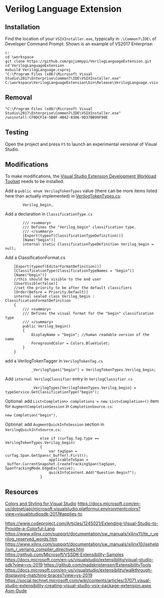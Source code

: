 ﻿# Verilog Language Extension

## Installation

Find the location of your `VSIXInstaller.exe`, typpically in `.\Common7\IDE\` of Developer Command Prompt. Shown is an example of VS2017 Enterprise:

```
c:
cd \workspace
git clone https://github.com/gojimmypi/VerilogLanguageExtension.git
cd VerilogLanguageExtension
msbuild VerilogLanguage.csproj
"C:\Program Files (x86)\Microsoft Visual Studio\2017\Enterprise\Common7\IDE\VSIXInstaller.exe"  C:\workspace\VerilogLanguageExtension\bin\Release\VerilogLanguage.vsix
```

## Removal

```
"C:\Program Files (x86)\Microsoft Visual Studio\2017\Enterprise\Common7\IDE\VSIXInstaller.exe" /uninstall:CF0DCF14-5B8F-4B42-8386-9D37BB99F98E
```

## Testing

Open the project and press `F5` to launch an experimental versional of Visual Studio.

## Modifications

To make modifications, the [Visual Studio Extension Development Workload Toolset](https://visualstudio.microsoft.com/vs/support/selecting-workloads-visual-studio-2017/) needs to be installed.


Add a `public enum VerilogTokenTypes` value (there can be more items listed here than actually implemented) in [VerilogTokenTypes.cs](VerilogTokenTypes.cs#L19): 
```
        Verilog_begin,
```

Add a declaration in `ClassificationType.cs`
```
        /// <summary>
        /// Defines the "Verilog_begin" classification type.
        /// </summary>
        [Export(typeof(ClassificationTypeDefinition))]
        [Name("begin")]
        internal static ClassificationTypeDefinition Verilog_begin = null;
```


Add a ClassificationFormat.cs

```
    [Export(typeof(EditorFormatDefinition))]
    [ClassificationType(ClassificationTypeNames = "begin")]
    [Name("begin")]
    //this should be visible to the end user
    [UserVisible(false)]
    //set the priority to be after the default classifiers
    [Order(Before = Priority.Default)]
    internal sealed class Verilog_begin : ClassificationFormatDefinition
    {
        /// <summary>
        /// Defines the visual format for the "begin" classification type
        /// </summary>
        public Verilog_begin()
        {
            DisplayName = "begin"; //human readable version of the name
            ForegroundColor = Colors.BlueViolet;
        }
    }
```

add a VerilogTokenTagger in `VerilogTokenTag.cs`

```
            _VerilogTypes["begin"] = VerilogTokenTypes.Verilog_begin;
```

Add `internal VerilogClassifier` entry in `VerilogClassifier.cs`
```
            _VerilogTypes[VerilogTokenTypes.Verilog_begin] = typeService.GetClassificationType("begin");
```

Optional: add `List<Completion> completions = new List<Completion>()` item for `AugmentCompletionSession` in `CompletionSource.cs`:
```
new Completion("begin"),

```

Optional: add `AugmentQuickInfoSession` section in `VerilogQuickInfoSource.cs`:
```
                else if (curTag.Tag.type == VerilogTokenTypes.Verilog_begin)
                {
                    var tagSpan = curTag.Span.GetSpans(_buffer).First();
                    applicableToSpan = _buffer.CurrentSnapshot.CreateTrackingSpan(tagSpan, SpanTrackingMode.EdgeExclusive);
                    quickInfoContent.Add("Question Begin?");
                }
```

## Resources
[Colors and Styling for Visual Studio](https://docs.microsoft.com/en-us/visualstudio/extensibility/ux-guidelines/colors-and-styling-for-visual-studio?view=vs-2019)
https://docs.microsoft.com/en-us/dotnet/api/microsoft.visualstudio.platformui.environmentcolors?view=visualstudiosdk-2017#applies-to

https://www.codeproject.com/Articles/1245021/Extending-Visual-Studio-to-Provide-a-Colorful-Lang
https://www.xilinx.com/support/documentation/sw_manuals/xilinx11/ite_r_verilog_reserved_words.htm
https://www.xilinx.com/support/documentation/sw_manuals/xilinx10/isehelp/ism_r_verlang_compiler_directives.htm
https://github.com/Microsoft/VSSDK-Extensibility-Samples
https://docs.microsoft.com/en-us/visualstudio/extensibility/visual-studio-sdk?view=vs-2019
https://github.com/madskristensen/ExtensibilityTools
https://docs.microsoft.com/en-us/visualstudio/extensibility/walkthrough-displaying-matching-braces?view=vs-2019
https://social.technet.microsoft.com/wiki/contents/articles/37071.visual-studio-extensibility-creating-visual-studio-vsix-package-extension.aspx
[Asm-Dude](https://github.com/HJLebbink/asm-dude)


